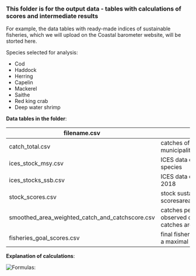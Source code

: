 ###  This folder is for the output data - tables with calculations of scores and intermediate results

For example, the data tables with ready-made indices of sustainable fisheries, which we will upload on the Coastal barometer website, will be storted here.

Species selected for analysis:
* Cod
* Haddock
* Herring
* Capelin
* Mackerel
* Saithe
* Red king crab
* Deep water shrimp

**Data tables in the folder**:

filename.csv  | Explanation
------------- | -------------
catch_total.csv | catches of selected species per year and municipality
ices_stock_msy.csv| ICES data on Bmsy,Blim, F and Flim for selected species
ices_stocks_ssb.csv| ICES data on SSB for selected species in 1994-2018
 stock_scores.csv| stock sustainability scoresarea_weigthed_catch_and_catchscore.csv| 
smoothed_area_weighted_catch_and_catchscore.csv | catches per sea area divided by the maximal observed catch and multiplied by stock score, catches are smoothed by 3-year rolling mean
|fisheries_goal_scores.csv|final fisheries subgoal scores, reference catch is a maximal annual catch in northern Norway|



**Explanation of calculations**:


![Formulas:](../figs/fish_formulas3.tiff)


                                   



